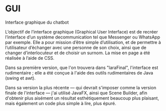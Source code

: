 # GUI
Interface graphique du chatbot

L’objectif de l’interface graphique (Graphical  User  Interface) est de recréer l’interface d’un système decommunication tel que Messenger ou WhatsApp par exemple. Elle a pour mission d’être simple d’utilisation, et de permettre à l’utilisateur d’échanger avec une personne de son choix, ainsi que de changer d’interlocuteur et de choisir un surnom. La mise en page a été réalisée à l’aide de CSS.

Dans sa première version, que l'on trouvera dans "laraFinal", l'interface est rudimentaire ; elle a été conçue à l'aide des outils rudimentaires de Java (swing et awt).

Dans sa version la plus récente — qui devrait s'imposer comme la version finale de l'interface — j'ai utilisé JavaFX, ainsi que Scene Builder, afin d'obtenir plus aisément un résultat esthétiquement beaucoup plus plaisant, mais également un code plus simple à lire, plus épuré.
